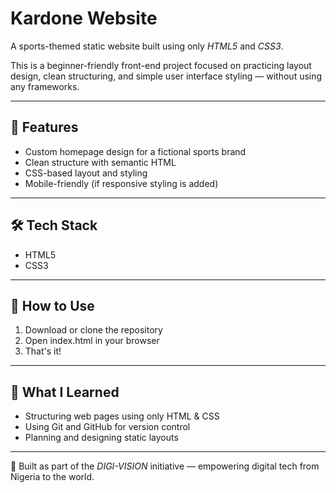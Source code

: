 # Kardone Website

A sports-themed static website built using only *HTML5* and *CSS3*.

This is a beginner-friendly front-end project focused on practicing layout design, clean structuring, and simple user interface styling — without using any frameworks.

---

## 🚀 Features
- Custom homepage design for a fictional sports brand
- Clean structure with semantic HTML
- CSS-based layout and styling
- Mobile-friendly (if responsive styling is added)

---

## 🛠 Tech Stack
- HTML5
- CSS3

---

## 📁 How to Use
1. Download or clone the repository
2. Open index.html in your browser
3. That's it!

---

## 🌱 What I Learned
- Structuring web pages using only HTML & CSS
- Using Git and GitHub for version control
- Planning and designing static layouts

---

📌 Built as part of the *DIGI-VISION* initiative — empowering digital tech from Nigeria to the world.